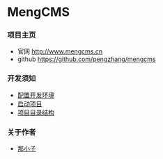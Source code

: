 # MengCMS

### 项目主页

* 官网 <http://www.mengcms.cn>
* github <https://github.com/pengzhang/mengcms>

### 开发须知

* [配置开发环境](./docs/dev.md)
* [启动项目](./docs/start_dev.md)
* [项目目录结构](./docs/structure.md)


### 关于作者

* [那小子](./docs/naxiaozi.md)